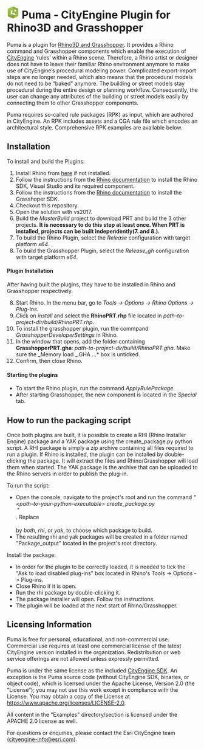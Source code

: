 # ![Puma Icon](doc/puma_icon_32px.png)  Puma - CityEngine Plugin for Rhino3D and Grasshopper

Puma is a plugin for [Rhino3D and Grasshopper](https://www.rhino3d.com). It provides a Rhino command and Grasshopper components which enable the execution of [CityEngine](https://www.esri.com/software/cityengine) ‘rules’ within a Rhino scene. Therefore, a Rhino artist or designer does not have to leave their familiar Rhino environment anymore to make use of CityEngine’s procedural modeling power. Complicated export-import steps are no longer needed, which also means that the procedural models do not need to be “baked” anymore. The building or street models stay procedural during the entire design or planning workflow. Consequently, the user can change any attributes of the building or street models easily by connecting them to other Grasshopper components.

Puma requires so-called rule packages (RPK) as input, which are authored in CityEngine. An RPK includes assets and a CGA rule file which encodes an architectural style. Comprehensive RPK examples are available below.

## Installation

To install and build the Plugins:

1. Install Rhino from [here](https://www.rhino3d.com/download) if not installed.
2. Follow the instructions from the [Rhino documentation](https://developer.rhino3d.com/guides/cpp/installing-tools-windows/) to install the Rhino SDK, Visual Studio and its required component.
3. Follow the instructions from the [Rhino documentation](https://developer.rhino3d.com/guides/grasshopper/installing-tools-windows/) to install the Grasshoper SDK.
4. Checkout this repository.
5. Open the solution with vs2017.
6. Build the _MasterBuild_ project to download PRT and build the 3 other projects. **It is necessary to do this step at least once. When PRT is installed, projects can be built independently(7. and 8.).**
7. To build the Rhino Plugin, select the _Release_ configuration with target platform _x64_.
8. To build the Grasshopper Plugin, select the _Release_gh_ configuration with target platform _x64_.

#### Plugin Installation

After having built the plugins, they have to be installed in Rhino and Grasshopper respectively.

8. Start Rhino. In the menu bar, go to _Tools -> Options -> Rhino Options -> Plug-ins_.
9. Click on _install_ and select the **RhinoPRT.rhp** file located in _path-to-project-dir/build/RhinoPRT.rhp_.
10. To install the grasshopper plugin, run the commpand _GrasshopperDeveloperSettings_ in Rhino.
11. In the window that opens, add the folder containing **GrasshopperPRT.gha**: _path-to-project-dir/build/RhinoPRT.gha_. Make sure the _Memory load _.GHA ...\* box is unticked.
12. Confirm, then close Rhino.

#### Starting the plugins

- To start the Rhino plugin, run the command _ApplyRulePackage_.
- After starting Grasshopper, the new component is located in the _Special_ tab.

## How to run the packaging script

Once both plugins are built, it is possible to create a RHI (Rhino Installer Engine) package and a YAK package using the create_package.py python script. A RHI package is simply a zip archive containing all files required to run a plugin. If Rhino is installed, the plugin can be installed by double-clicking the package. It will extract the files and Rhino/Grasshopper will load them when started. The YAK package is the archive that can be uploaded to the Rhino servers in order to publish the plug-in.

To run the script:

- Open the console, navigate to the project's root and run the command _"\<path-to-your-python-executable> create_package.py <option>"_. Replace _<option>_ by _both_, _rhi_, or _yak_, to choose which package to build.
- The resulting rhi and yak packages will be created in a folder named "Package_output" located in the project's root directory.

Install the package:

- In order for the plugin to be correctly loaded, it is needed to tick the "Ask to load disabled plug-ins" box located in Rhino's Tools -> Options -> Plug-ins.
- Close Rhino if it is open.
- Run the rhi package by double-clicking it.
- The package installer will open. Follow the instructions.
- The plugin will be loaded at the next start of Rhino/Grasshopper.

## Licensing Information

Puma is free for personal, educational, and non-commercial use. Commercial use requires at least one commercial license of the latest CityEngine version installed in the organization. Redistribution or web service offerings are not allowed unless expressly permitted.

Puma is under the same license as the included [CityEngine SDK](https://github.com/Esri/esri-cityengine-sdk#licensing). An exception is the Puma source code (without CityEngine SDK, binaries, or object code), which is licensed under the Apache License, Version 2.0 (the “License”); you may not use this work except in compliance with the License. You may obtain a copy of the License at https://www.apache.org/licenses/LICENSE-2.0.

All content in the "Examples" directory/section is licensed under the APACHE 2.0 license as well.

For questions or enquiries, please contact the Esri CityEngine team (cityengine-info@esri.com).


